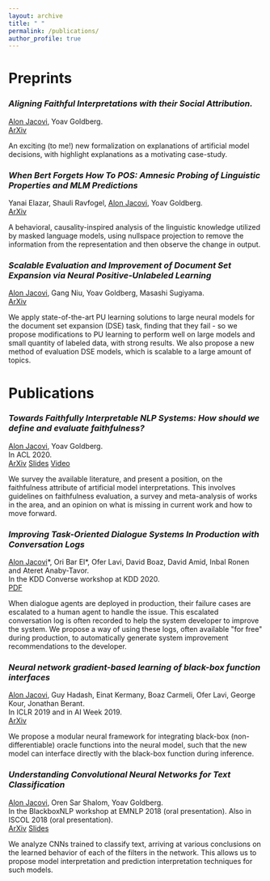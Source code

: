 ```yaml
---
layout: archive
title: " "
permalink: /publications/
author_profile: true
---
```


<!---  {% if author.googlescholar %}
  <u><a href="{{author.googlescholar}}">My Google Scholar profile</a> will </u>
{% endif %}

{% include base_path %}

{% for post in site.publications reversed %}
  {% include archive-single.html %}
{% endfor %} -->

# Preprints


### *Aligning Faithful Interpretations with their Social Attribution.*
<ins>Alon Jacovi</ins>, Yoav Goldberg.  
[ArXiv](https://arxiv.org/abs/2006.01067)

An exciting (to me!) new formalization on explanations of artificial model decisions, with highlight explanations as a motivating case-study.
 
### *When Bert Forgets How To POS: Amnesic Probing of Linguistic Properties and MLM Predictions*
Yanai Elazar, Shauli Ravfogel, <ins>Alon Jacovi</ins>, Yoav Goldberg.  
[ArXiv](https://arxiv.org/abs/2006.00995)

A behavioral, causality-inspired analysis of the linguistic knowledge utilized by masked language models, using nullspace projection to remove the information from the representation and then observe the change in output. 

### *Scalable Evaluation and Improvement of Document Set Expansion via Neural Positive-Unlabeled Learning*
<ins>Alon Jacovi</ins>, Gang Niu, Yoav Goldberg, Masashi Sugiyama.  
[ArXiv](https://arxiv.org/abs/1910.13339)

We apply state-of-the-art PU learning solutions to large neural models for the document set expansion (DSE) task, finding that they fail - so we propose modifications to PU learning to perform well on large models and small quantity of labeled data, with strong results. We also propose a new method of evaluation DSE models, which is scalable to a large amount of topics. 


# Publications
 
### *Towards Faithfully Interpretable NLP Systems: How should we define and evaluate faithfulness?*
<ins>Alon Jacovi</ins>, Yoav Goldberg.  
In ACL 2020.  
[ArXiv](https://arxiv.org/abs/2004.03685) [Slides](https://alonjacovi.github.io/files/Faithfulness_ACL2020.pdf) [Video](https://slideslive.com/38929099/towards-faithfully-interpretable-nlp-systems-how-should-we-define-and-evaluate-faithfulness)

We survey the available literature, and present a position, on the faithfulness attribute of artificial model interpretations. This involves guidelines on faithfulness evaluation, a survey and meta-analysis of works in the area, and an opinion on what is missing in current work and how to move forward.

### *Improving Task-Oriented Dialogue Systems In Production with Conversation Logs*
<ins>Alon Jacovi</ins>\*, Ori Bar El\*, Ofer Lavi, David Boaz, David Amid, Inbal Ronen and Ateret Anaby-Tavor.  
In the KDD Converse workshop at KDD 2020.  
[PDF](https://alonjacovi.github.io/files/Updating_Bots_from_Logs__KDD_Converse_2020_.pdf)

When dialogue agents are deployed in production, their failure cases are escalated to a human agent to handle the issue. This escalated conversation log is often recorded to help the system developer to improve the system. We propose a way of using these logs, often available "for free" during production, to automatically generate system improvement recommendations to the developer.

### *Neural network gradient-based learning of black-box function interfaces*
<ins>Alon Jacovi</ins>, Guy Hadash, Einat Kermany, Boaz Carmeli, Ofer Lavi, George Kour, Jonathan Berant.    
In ICLR 2019 and in AI Week 2019.  
[ArXiv](https://arxiv.org/abs/1901.03995)

We propose a modular neural framework for integrating black-box (non-differentiable) oracle functions into the neural model, such that the new model can interface directly with the black-box function during inference.

### *Understanding Convolutional Neural Networks for Text Classification*
<ins>Alon Jacovi</ins>, Oren Sar Shalom, Yoav Goldberg.  
In the BlackboxNLP workshop at EMNLP 2018 (oral presentation). Also in ISCOL 2018 (oral presentation).  
[ArXiv](https://arxiv.org/abs/1809.08037) [Slides](https://alonjacovi.github.io/files/Understanding-CNNs-Text-BlackboxNLP2018.pdf)

We analyze CNNs trained to classify text, arriving at various conclusions on the learned behavior of each of the filters in the network. This allows us to propose model interpretation and prediction interpretation techniques for such models.

<!--- 
## Extended Abstracts

\textit{(Extended Abstract)} \textbf{Learning and Understanding Different Categories of Sexism Using Convolutional Neural Network Filters} \\ Sima Sharifirad, \underline{Alon Jacovi}, Stan Matwin. \\ In the Widening NLP workshop at ACL 2019.

 -->
